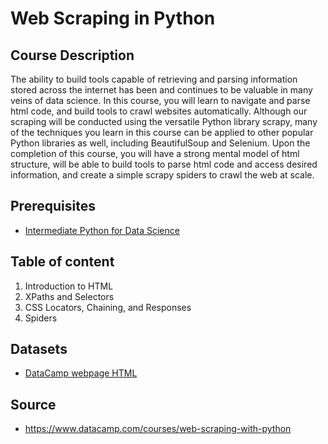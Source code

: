 # Web Scraping in Python

## Course Description

The ability to build tools capable of retrieving and parsing information stored across the internet has been and continues to be valuable in many veins of data science. In this course, you will learn to navigate and parse html code, and build tools to crawl websites automatically. Although our scraping will be conducted using the versatile Python library scrapy, many of the techniques you learn in this course can be applied to other popular Python libraries as well, including BeautifulSoup and Selenium. Upon the completion of this course, you will have a strong mental model of html structure, will be able to build tools to parse html code and access desired information, and create a simple scrapy spiders to crawl the web at scale.

## Prerequisites

* [Intermediate Python for Data Science](https://www.datacamp.com/courses/intermediate-python-for-data-science)

## Table of content

1. Introduction to HTML
2. XPaths and Selectors
3. CSS Locators, Chaining, and Responses
4. Spiders

## Datasets

* [DataCamp webpage HTML](https://assets.datacamp.com/production/repositories/2560/datasets/77f93b8128b3bdbaf2b50e7b72158738014af515/all.html)

## Source

* https://www.datacamp.com/courses/web-scraping-with-python


